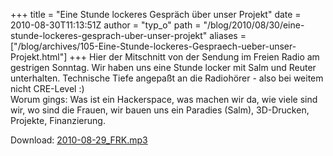 +++
title = "Eine Stunde lockeres Gespräch über unser Projekt"
date = 2010-08-30T11:13:51Z
author = "typ_o"
path = "/blog/2010/08/30/eine-stunde-lockeres-gesprach-uber-unser-projekt"
aliases = ["/blog/archives/105-Eine-Stunde-lockeres-Gespraech-ueber-unser-Projekt.html"]
+++
Hier der Mitschnitt von der Sendung im Freien Radio am gestrigen
Sonntag. Wir haben uns eine Stunde locker mit Salm und Reuter
unterhalten. Technische Tiefe angepaßt an die Radiohörer - also bei
weitem nicht CRE-Level :)  
Worum gings: Was ist ein Hackerspace, was machen wir da, wie viele sind
wir, wo sind die Frauen, wir bauen uns ein Paradies (Salm), 3D-Drucken,
Projekte, Finanzierung.

Download:
[2010-08-29\_FRK.mp3](/media/2010-08-29_FRK.mp3 "2010-08-29_FRK.mp3")
